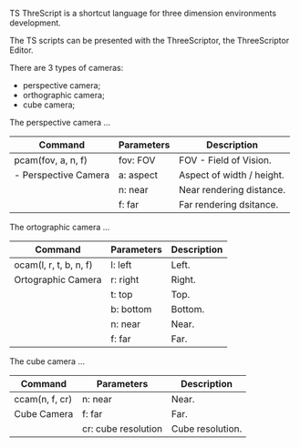 TS ThreScript is a shortcut language for three dimension environments development.

The TS scripts can be presented with the ThreeScriptor, the ThreeScriptor Editor.

There are 3 types of cameras:

- perspective camera;
- orthographic camera;
- cube camera;

The perspective camera ...

Command              | Parameters | Description       
---------------------|------------|----------------------------
pcam(fov, a, n, f)   | fov: FOV   | FOV - Field of Vision.
- Perspective Camera | a: aspect  | Aspect of width / height.
                     | n: near    | Near rendering distance.
                     | f: far     | Far rendering dsitance.

The ortographic camera ...

Command                | Parameters | Description       
-----------------------|------------|--------------
ocam(l, r, t, b, n, f) | l: left    | Left.
Ortographic Camera     | r: right   | Right.
                       | t: top     | Top.
                       | b: bottom  | Bottom.
                       | n: near    | Near.
                       | f: far     | Far.

The cube camera ...

Command        |    Parameters       | Description       
---------------|---------------------|------------------
ccam(n, f, cr) | n: near             | Near.
Cube Camera    | f: far              | Far.
               | cr: cube resolution | Cube resolution.

